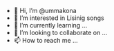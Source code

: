 - 👋 Hi, I’m @ummakona
- 👀 I’m interested in Lisinig songs
- 🌱 I’m currently learning ...
- 💞️ I’m looking to collaborate on ...
- 📫 How to reach me ...

<!---
ummakona/ummakona is a ✨ special ✨ repository because its `README.md` (this file) appears on your GitHub profile.
You can click the Preview link to take a look at your changes.
--->
